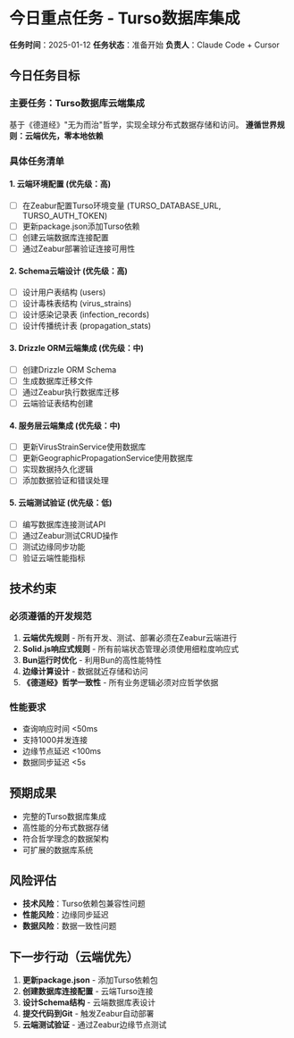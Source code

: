 # 今日重点任务 - Turso数据库集成

**任务时间**：2025-01-12
**任务状态**：准备开始
**负责人**：Claude Code + Cursor

## 今日任务目标

### 主要任务：Turso数据库云端集成
基于《德道经》"无为而治"哲学，实现全球分布式数据存储和访问。
**遵循世界规则：云端优先，零本地依赖**

### 具体任务清单

#### 1. 云端环境配置 (优先级：高)
- [ ] 在Zeabur配置Turso环境变量 (TURSO_DATABASE_URL, TURSO_AUTH_TOKEN)
- [ ] 更新package.json添加Turso依赖
- [ ] 创建云端数据库连接配置
- [ ] 通过Zeabur部署验证连接可用性

#### 2. Schema云端设计 (优先级：高)
- [ ] 设计用户表结构 (users)
- [ ] 设计毒株表结构 (virus_strains)
- [ ] 设计感染记录表 (infection_records)
- [ ] 设计传播统计表 (propagation_stats)

#### 3. Drizzle ORM云端集成 (优先级：中)
- [ ] 创建Drizzle ORM Schema
- [ ] 生成数据库迁移文件
- [ ] 通过Zeabur执行数据库迁移
- [ ] 云端验证表结构创建

#### 4. 服务层云端集成 (优先级：中)
- [ ] 更新VirusStrainService使用数据库
- [ ] 更新GeographicPropagationService使用数据库
- [ ] 实现数据持久化逻辑
- [ ] 添加数据验证和错误处理

#### 5. 云端测试验证 (优先级：低)
- [ ] 编写数据库连接测试API
- [ ] 通过Zeabur测试CRUD操作
- [ ] 测试边缘同步功能
- [ ] 验证云端性能指标

## 技术约束

### 必须遵循的开发规范
1. **云端优先规则** - 所有开发、测试、部署必须在Zeabur云端进行
2. **Solid.js响应式规则** - 所有前端状态管理必须使用细粒度响应式
3. **Bun运行时优化** - 利用Bun的高性能特性
4. **边缘计算设计** - 数据就近存储和访问
5. **《德道经》哲学一致性** - 所有业务逻辑必须对应哲学依据

### 性能要求
- 查询响应时间 <50ms
- 支持1000并发连接
- 边缘节点延迟 <100ms
- 数据同步延迟 <5s

## 预期成果
- 完整的Turso数据库集成
- 高性能的分布式数据存储
- 符合哲学理念的数据架构
- 可扩展的数据库系统

## 风险评估
- **技术风险**：Turso依赖包兼容性问题
- **性能风险**：边缘同步延迟
- **数据风险**：数据一致性问题

## 下一步行动（云端优先）
1. **更新package.json** - 添加Turso依赖包
2. **创建数据库连接配置** - 云端Turso连接
3. **设计Schema结构** - 云端数据库表设计
4. **提交代码到Git** - 触发Zeabur自动部署
5. **云端测试验证** - 通过Zeabur边缘节点测试
